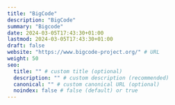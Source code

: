 ```yaml
---
title: "BigCode"
description: "BigCode"
summary: "Bigcode"
date: 2024-03-05T17:43:30+01:00
lastmod: 2024-03-05T17:43:30+01:00
draft: false
website: "https://www.bigcode-project.org/" # URL
weight: 50
seo:
  title: "" # custom title (optional)
  description: "" # custom description (recommended)
  canonical: "" # custom canonical URL (optional)
  noindex: false # false (default) or true
---
```

